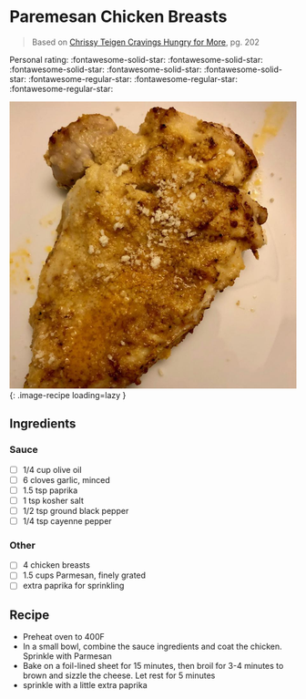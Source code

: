 <!-- Needs Manual Review -->

<!-- Do not modify sections with "AUTO-*". They are updated by make.py -->

# Paremesan Chicken Breasts

> Based on [Chrissy Teigen Cravings Hungry for More], pg. 202

  [Chrissy Teigen Cravings Hungry for More]: https://www.penguinrandomhouse.com/books/553580/cravings-hungry-for-more-by-chrissy-teigen-with-adeena-sussman/

<!-- rating=2; (User can specify rating on scale of 1-5) -->
<!-- AUTO-UserRating -->
Personal rating: :fontawesome-solid-star: :fontawesome-solid-star: :fontawesome-solid-star: :fontawesome-solid-star: :fontawesome-solid-star: :fontawesome-regular-star: :fontawesome-regular-star: :fontawesome-regular-star:
<!-- /AUTO-UserRating -->

<!-- name_image=paremesan_chicken_breasts.jpeg; (User can specify image name) -->
<!-- AUTO-Image -->
![paremesan_chicken_breasts.jpeg](./paremesan_chicken_breasts.jpeg){: .image-recipe loading=lazy }
<!-- /AUTO-Image -->

## Ingredients

### Sauce

* [ ] 1/4 cup olive oil
* [ ] 6 cloves garlic, minced
* [ ] 1.5 tsp paprika
* [ ] 1 tsp kosher salt
* [ ] 1/2 tsp ground black pepper
* [ ] 1/4 tsp cayenne pepper

### Other

* [ ] 4 chicken breasts
* [ ] 1.5 cups Parmesan, finely grated
* [ ] extra paprika for sprinkling

## Recipe

* Preheat oven to 400F
* In a small bowl, combine the sauce ingredients and coat the chicken. Sprinkle with Parmesan
* Bake on a foil-lined sheet for 15 minutes, then broil for 3-4 minutes to brown and sizzle the cheese. Let rest for 5 minutes
* sprinkle with a little extra paprika
